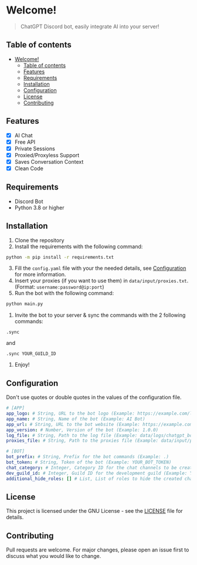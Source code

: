 # Welcome!
 > ChatGPT Discord bot, easily integrate AI into your server!

## Table of contents
- [Welcome!](#welcome)
  - [Table of contents](#table-of-contents)
  - [Features](#features)
  - [Requirements](#requirements)
  - [Installation](#installation)
  - [Configuration](#configuration)
  - [License](#license)
  - [Contributing](#contributing)

## Features
- [x] AI Chat
- [x] Free API
- [x] Private Sessions
- [x] Proxied/Proxyless Support
- [x] Saves Conversation Context
- [x] Clean Code

## Requirements
- Discord Bot
- Python 3.8 or higher

## Installation
1. Clone the repository
2. Install the requirements with the following command:
```bash
python -m pip install -r requirements.txt
```
3. Fill the `config.yaml` file with your the needed details, see [Configuration](#configuration) for more information.
4. Insert your proxies (if you want to use them) in `data/input/proxies.txt`. (Format: `username:password@ip:port`)
5. Run the bot with the following command:
```bash
python main.py
```
1. Invite the bot to your server & sync the commands with the 2 following commands:
```
.sync
```
and
```
.sync YOUR_GUILD_ID
```
1. Enjoy!

## Configuration
Don't use quotes or double quotes in the values of the configuration file.
```yaml
# [APP]
app_logo: # String, URL to the bot logo (Example: https://example.com/logo.png)
app_name: # String, Name of the bot (Example: AI Bot)
app_url: # String, URL to the bot website (Example: https://example.com)
app_version: # Number, Version of the bot (Example: 1.0.0)
log_file: # String, Path to the log file (Example: data/logs/chatgpt_bot.log)
proxies_file: # String, Path to the proxies file (Example: data/input/proxies.txt)

# [BOT]
bot_prefix: # String, Prefix for the bot commands (Example: .)
bot_token: # String, Token of the bot (Example: YOUR_BOT_TOKEN)
chat_category: # Integer, Category ID for the chat channels to be created (Example: YOUR_CATEGORY_ID)
dev_guild_id: # Integer, Guild ID for the development guild (Example: YOUR_GUILD_ID)
additional_hide_roles: [] # List, List of roles to hide the created channels from (Example: [ROLE_ID_1, ROLE_ID_2])
```

## License
This project is licensed under the GNU License - see the [LICENSE](LICENSE) file for details.

## Contributing
Pull requests are welcome. For major changes, please open an issue first to discuss what you would like to change.